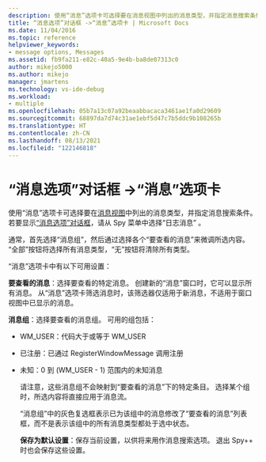 ```yaml
---
description: 使用“消息”选项卡可选择要在消息视图中列出的消息类型，并指定消息搜索条件。
title: “消息选项”对话框 ->“消息”选项卡 | Microsoft Docs
ms.date: 11/04/2016
ms.topic: reference
helpviewer_keywords:
- message options, Messages
ms.assetid: fb9fa211-e82c-40a5-9e4b-ba8de07313c0
author: mikejo5000
ms.author: mikejo
manager: jmartens
ms.technology: vs-ide-debug
ms.workload:
- multiple
ms.openlocfilehash: 05b7a13c07a92beaabbacaca3461ae1fa0d29609
ms.sourcegitcommit: 68897da7d74c31ae1ebf5d47c7b5ddc9b108265b
ms.translationtype: HT
ms.contentlocale: zh-CN
ms.lasthandoff: 08/13/2021
ms.locfileid: "122146818"
---
```

# <a name="messages-tab-message-options-dialog-box"></a>“消息选项”对话框 ->“消息”选项卡
使用“消息”选项卡可选择要在[消息视图](../debugger/messages-view.md)中列出的消息类型，并指定消息搜索条件。 若要显示[“消息选项”对话框](../debugger/message-options-dialog-box.md)，请从 Spy 菜单中选择“日志消息” 。

 通常，首先选择“消息组”，然后通过选择各个“要查看的消息”来微调所选内容。 “全部”按钮将选择所有消息类型，“无”按钮将清除所有类型。

 “消息”选项卡中有以下可用设置：

 **要查看的消息**：选择要查看的特定消息。 创建新的“消息”窗口时，它可以显示所有消息。 从“消息”选项卡筛选消息时，该筛选器仅适用于新消息，不适用于窗口视图中已显示的消息。

 **消息组**：选择要查看的消息组。 可用的组包括：

- WM_USER：代码大于或等于 WM_USER

- 已注册：已通过 RegisterWindowMessage 调用注册

- 未知：0 到 (WM_USER - 1) 范围内的未知消息

  请注意，这些消息组不会映射到“要查看的消息”下的特定条目。 选择某个组时，所选内容将直接应用于消息流。

  “消息组”中的灰色复选框表示已为该组中的消息修改了“要查看的消息”列表框，而不是表示该组中的所有消息类型都处于选中状态。

  **保存为默认设置**：保存当前设置，以供将来用作消息搜索选项。 退出 Spy++ 时也会保存这些设置。
